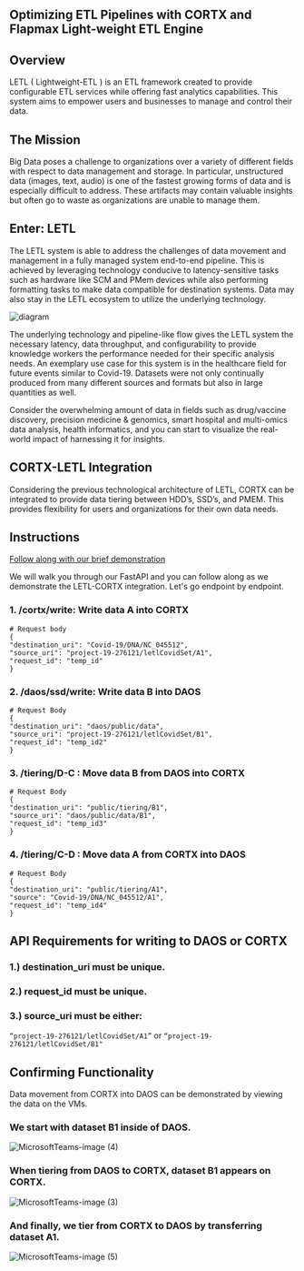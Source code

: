 ## Optimizing ETL Pipelines with CORTX and Flapmax Light-weight ETL Engine

## Overview

LETL ( Lightweight-ETL ) is an ETL framework created to provide configurable ETL services while offering fast analytics capabilities. This system aims to empower users and businesses to manage and control their data.


## The Mission

Big Data poses a challenge to organizations over a variety of different fields with respect to data management and storage. In particular, unstructured data (images, text, audio) is one of the fastest growing forms of data and is especially difficult to address. These artifacts may contain valuable insights but often go to waste as organizations are unable to manage them.

## Enter: LETL 

The LETL system is able to address the challenges of data movement and management in a fully managed system end-to-end pipeline. This is achieved by leveraging technology conducive to latency-sensitive tasks such as hardware like SCM and PMem devices while also performing formatting tasks to make data compatible for destination systems. Data may also stay in the LETL ecosystem to utilize the underlying technology.

![diagram](https://user-images.githubusercontent.com/75850728/116353584-e0eff300-a7ab-11eb-9b21-ca78a9e30c82.png)

The underlying technology and pipeline-like flow gives the LETL system the necessary latency, data throughput, and configurability to provide knowledge workers the performance needed for their specific analysis needs. An exemplary use case for this system is in the healthcare field for future events similar to Covid-19. Datasets were not only continually produced from many different sources and formats but also in large quantities as well. 

Consider the overwhelming amount of data in fields such as drug/vaccine discovery, precision medicine & genomics, smart hospital and multi-omics data analysis, health informatics, and you can start to visualize the real-world impact of harnessing it for insights.

## CORTX-LETL Integration

Considering the previous technological architecture of LETL, CORTX can be integrated to provide data tiering between HDD’s, SSD’s, and PMEM. This provides flexibility for users and organizations for their own data needs.

## Instructions

[Follow along with our brief demonstration](https://youtu.be/Nz05Z_gcNzI)

We will walk you through our FastAPI and you can follow along as we demonstrate the LETL-CORTX integration. Let's go endpoint by endpoint.

### 1. /cortx/write: Write data A into CORTX

```
# Request body
{
"destination_uri": "Covid-19/DNA/NC_045512",
"source_uri": "project-19-276121/letlCovidSet/A1",
"request_id": "temp_id"
}
```
### 2. /daos/ssd/write: Write data B into DAOS

```
# Request Body
{
"destination_uri": "daos/public/data",
"source_uri": "project-19-276121/letlCovidSet/B1",
"request_id": "temp_id2"
}
```
### 3. /tiering/D-C : Move data B from DAOS into CORTX
```
# Request Body
{
"destination_uri": "public/tiering/B1",
"source_uri": "daos/public/data/B1",
"request_id": "temp_id3"
}
```
### 4. /tiering/C-D : Move data A from CORTX into DAOS

  
```
# Request Body
{
"destination_uri": "public/tiering/A1",
"source": "Covid-19/DNA/NC_045512/A1",
"request_id": "temp_id4"
}
```
  

## API Requirements for writing to DAOS or CORTX

### 1.) destination_uri must be unique.

### 2.) request_id must be unique.

### 3.) source_uri must be either:
`“project-19-276121/letlCovidSet/A1”`
or
`“project-19-276121/letlCovidSet/B1"`


## Confirming Functionality

Data movement from CORTX into DAOS can be demonstrated by viewing the data on the VMs.

### We start with dataset B1 inside of DAOS.

![MicrosoftTeams-image (4)](https://user-images.githubusercontent.com/75850728/116342075-daa34c00-a796-11eb-971b-169791db0672.png)

### When tiering from DAOS to CORTX, dataset B1 appears on CORTX.

![MicrosoftTeams-image (3)](https://user-images.githubusercontent.com/75850728/116342147-f9094780-a796-11eb-9ea4-ac05713b90fd.png)

### And finally, we tier from CORTX to DAOS by transferring dataset A1.

![MicrosoftTeams-image (5)](https://user-images.githubusercontent.com/75850728/116342204-13dbbc00-a797-11eb-9eea-8ca86dba6456.png)

